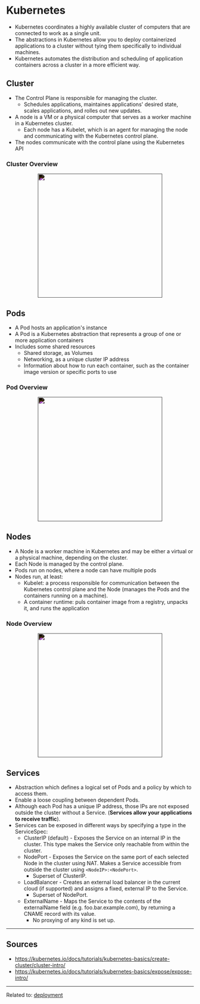 # Kubernetes
* Kubernetes coordinates a highly available cluster of computers that are connected to work as a single unit.
* The abstractions in Kubernetes allow you to deploy containerized applications to a cluster without tying them specifically to individual machines.
* Kubernetes automates the distribution and scheduling of application containers across a cluster in a more efficient way.


## Cluster
* The Control Plane is responsible for managing the cluster.
	* Schedules applications, maintaines applications' desired state, scales applications, and rolles out new updates.
* A node is a VM or a physical computer that serves as a worker machine in a Kubernetes cluster.
	* Each node has a Kubelet, which is an agent for managing the node and communicating with the Kubernetes control plane.
* The nodes communicate with the control plane using the Kubernetes API

### Cluster Overview
<div align="center">
	<img src="https://d33wubrfki0l68.cloudfront.net/283cc20bb49089cb2ca54d51b4ac27720c1a7902/34424/docs/tutorials/kubernetes-basics/public/images/module_01_cluster.svg" style="height: 250pt;filter: invert(1);">
</div>


## Pods
* A Pod hosts an application's instance
* A Pod is a Kubernetes abstraction that represents a group of one or more application containers
* Includes some shared resources
	* Shared storage, as Volumes
	* Networking, as a unique cluster IP address
	* Information about how to run each container, such as the container image version or specific ports to use

### Pod Overview
<div align="center">
	<img src="https://d33wubrfki0l68.cloudfront.net/fe03f68d8ede9815184852ca2a4fd30325e5d15a/98064/docs/tutorials/kubernetes-basics/public/images/module_03_pods.svg" style="height: 250pt;filter: invert(1);">
</div>


## Nodes
* A Node is a worker machine in Kubernetes and may be either a virtual or a physical machine, depending on the cluster.
* Each Node is managed by the control plane.
* Pods run on nodes, where a node can have multiple pods
* Nodes run, at least:
	* Kubelet: a process responsible for communication between the Kubernetes control plane and the Node (manages the Pods and the containers running on a machine).
	* A container runtime: puls container image from a registry, unpacks it, and runs the application

### Node Overview
<div align="center">
	<img src="https://d33wubrfki0l68.cloudfront.net/5cb72d407cbe2755e581b6de757e0d81760d5b86/a9df9/docs/tutorials/kubernetes-basics/public/images/module_03_nodes.svg" style="height: 250pt;filter: invert(1);">
</div>

## Services
* Abstraction which defines a logical set of Pods and a policy by which to access them.
* Enable a loose coupling between dependent Pods.
* Although each Pod has a unique IP address, those IPs are not exposed outside the cluster without a Service. (**Services allow your applications to receive traffic**).
* Services can be exposed in different ways by specifying a type in the ServiceSpec:
	* ClusterIP (default) - Exposes the Service on an internal IP in the cluster. This type makes the Service only reachable from within the cluster.
	* NodePort - Exposes the Service on the same port of each selected Node in the cluster using NAT. Makes a Service accessible from outside the cluster using `<NodeIP>:<NodePort>`. 
		* Superset of ClusterIP.
	* LoadBalancer - Creates an external load balancer in the current cloud (if supported) and assigns a fixed, external IP to the Service. 
		* Superset of NodePort.
	* ExternalName - Maps the Service to the contents of the externalName field (e.g. foo.bar.example.com), by returning a CNAME record with its value. 
		* No proxying of any kind is set up. 

---

## Sources
* https://kubernetes.io/docs/tutorials/kubernetes-basics/create-cluster/cluster-intro/
* https://kubernetes.io/docs/tutorials/kubernetes-basics/expose/expose-intro/

<hr>

Related to: [deployment](deployment)